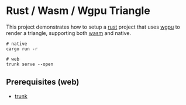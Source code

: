 # Rust / Wasm / Wgpu Triangle

This project demonstrates how to setup a [rust](https://www.rust-lang.org/) project
that uses [wgpu](https://wgpu.rs/) to render a triangle, supporting
both [wasm](https://webassembly.org/) and native.

```
# native
cargo run -r 

# web
trunk serve --open
```

## Prerequisites (web)

* [trunk](https://trunkrs.dev/)